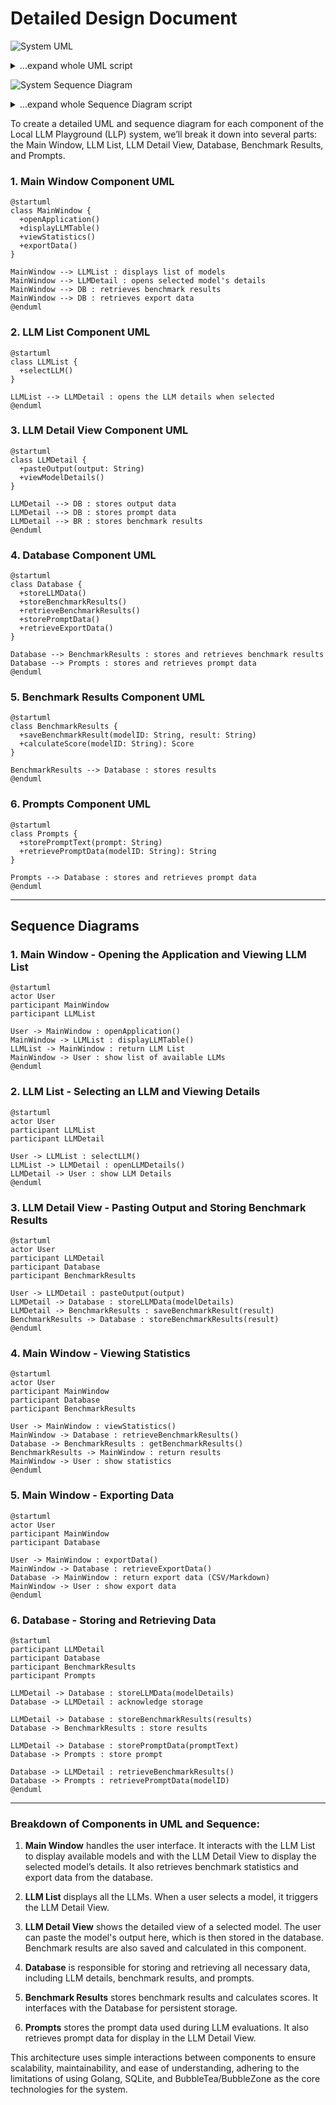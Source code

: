 # Detailed Design Document

![System UML](./llp-uml.png)

<details>
    <summary>...expand whole UML script</summary>

```plantuml
@startuml
class MainWindow {
  +openApplication()
  +displayLLMTable()
  +viewStatistics()
  +exportData()
}

MainWindow --> LLMList : displays list of models
MainWindow --> LLMDetail : opens selected model's details
MainWindow --> DB : retrieves benchmark results
MainWindow --> DB : retrieves export data



class LLMList {
  +selectLLM()
}

LLMList --> LLMDetail : opens the LLM details when selected



class LLMDetail {
  +pasteOutput(output: String)
  +viewModelDetails()
}

LLMDetail --> DB : stores output data
LLMDetail --> DB : stores prompt data
LLMDetail --> BR : stores benchmark results



class Database {
  +storeLLMData()
  +storeBenchmarkResults()
  +retrieveBenchmarkResults()
  +storePromptData()
  +retrieveExportData()
}

Database --> BenchmarkResults : stores and retrieves benchmark results
Database --> Prompts : stores and retrieves prompt data



class BenchmarkResults {
  +saveBenchmarkResult(modelID: String, result: String)
  +calculateScore(modelID: String): Score
}

BenchmarkResults --> Database : stores results



class Prompts {
  +storePromptText(prompt: String)
  +retrievePromptData(modelID: String): String
}

Prompts --> Database : stores and retrieves prompt data
@enduml
```

</details>

![System Sequence Diagram](./llp-sequence-diagram.png)

<details>
    <summary>...expand whole Sequence Diagram script</summary>

```plantuml
@startuml
actor User
participant MainWindow
participant LLMList

User -> MainWindow : openApplication()
MainWindow -> LLMList : displayLLMTable()
LLMList -> MainWindow : return LLM List
MainWindow -> User : show list of available LLMs



actor User
participant LLMList
participant LLMDetail

User -> LLMList : selectLLM()
LLMList -> LLMDetail : openLLMDetails()
LLMDetail -> User : show LLM Details



actor User
participant LLMDetail
participant Database
participant BenchmarkResults

User -> LLMDetail : pasteOutput(output)
LLMDetail -> Database : storeLLMData(modelDetails)
LLMDetail -> BenchmarkResults : saveBenchmarkResult(result)
BenchmarkResults -> Database : storeBenchmarkResults(result)



actor User
participant MainWindow
participant Database
participant BenchmarkResults

User -> MainWindow : viewStatistics()
MainWindow -> Database : retrieveBenchmarkResults()
Database -> BenchmarkResults : getBenchmarkResults()
BenchmarkResults -> MainWindow : return results
MainWindow -> User : show statistics



actor User
participant MainWindow
participant Database

User -> MainWindow : exportData()
MainWindow -> Database : retrieveExportData()
Database -> MainWindow : return export data (CSV/Markdown)
MainWindow -> User : show export data



participant LLMDetail
participant Database
participant BenchmarkResults
participant Prompts

LLMDetail -> Database : storeLLMData(modelDetails)
Database -> LLMDetail : acknowledge storage

LLMDetail -> Database : storeBenchmarkResults(results)
Database -> BenchmarkResults : store results

LLMDetail -> Database : storePromptData(promptText)
Database -> Prompts : store prompt

Database -> LLMDetail : retrieveBenchmarkResults()
Database -> Prompts : retrievePromptData(modelID)
@enduml
```

</details>

To create a detailed UML and sequence diagram for each component of the Local LLM Playground (LLP) system, we’ll break it down into several parts: the Main Window, LLM List, LLM Detail View, Database, Benchmark Results, and Prompts.

### 1. **Main Window Component UML**

```plantuml
@startuml
class MainWindow {
  +openApplication()
  +displayLLMTable()
  +viewStatistics()
  +exportData()
}

MainWindow --> LLMList : displays list of models
MainWindow --> LLMDetail : opens selected model's details
MainWindow --> DB : retrieves benchmark results
MainWindow --> DB : retrieves export data
@enduml
```

### 2. **LLM List Component UML**

```plantuml
@startuml
class LLMList {
  +selectLLM()
}

LLMList --> LLMDetail : opens the LLM details when selected
@enduml
```

### 3. **LLM Detail View Component UML**

```plantuml
@startuml
class LLMDetail {
  +pasteOutput(output: String)
  +viewModelDetails()
}

LLMDetail --> DB : stores output data
LLMDetail --> DB : stores prompt data
LLMDetail --> BR : stores benchmark results
@enduml
```

### 4. **Database Component UML**

```plantuml
@startuml
class Database {
  +storeLLMData()
  +storeBenchmarkResults()
  +retrieveBenchmarkResults()
  +storePromptData()
  +retrieveExportData()
}

Database --> BenchmarkResults : stores and retrieves benchmark results
Database --> Prompts : stores and retrieves prompt data
@enduml
```

### 5. **Benchmark Results Component UML**

```plantuml
@startuml
class BenchmarkResults {
  +saveBenchmarkResult(modelID: String, result: String)
  +calculateScore(modelID: String): Score
}

BenchmarkResults --> Database : stores results
@enduml
```

### 6. **Prompts Component UML**

```plantuml
@startuml
class Prompts {
  +storePromptText(prompt: String)
  +retrievePromptData(modelID: String): String
}

Prompts --> Database : stores and retrieves prompt data
@enduml
```

---

## Sequence Diagrams

### 1. **Main Window - Opening the Application and Viewing LLM List**

```plantuml
@startuml
actor User
participant MainWindow
participant LLMList

User -> MainWindow : openApplication()
MainWindow -> LLMList : displayLLMTable()
LLMList -> MainWindow : return LLM List
MainWindow -> User : show list of available LLMs
@enduml
```

### 2. **LLM List - Selecting an LLM and Viewing Details**

```plantuml
@startuml
actor User
participant LLMList
participant LLMDetail

User -> LLMList : selectLLM()
LLMList -> LLMDetail : openLLMDetails()
LLMDetail -> User : show LLM Details
@enduml
```

### 3. **LLM Detail View - Pasting Output and Storing Benchmark Results**

```plantuml
@startuml
actor User
participant LLMDetail
participant Database
participant BenchmarkResults

User -> LLMDetail : pasteOutput(output)
LLMDetail -> Database : storeLLMData(modelDetails)
LLMDetail -> BenchmarkResults : saveBenchmarkResult(result)
BenchmarkResults -> Database : storeBenchmarkResults(result)
@enduml
```

### 4. **Main Window - Viewing Statistics**

```plantuml
@startuml
actor User
participant MainWindow
participant Database
participant BenchmarkResults

User -> MainWindow : viewStatistics()
MainWindow -> Database : retrieveBenchmarkResults()
Database -> BenchmarkResults : getBenchmarkResults()
BenchmarkResults -> MainWindow : return results
MainWindow -> User : show statistics
@enduml
```

### 5. **Main Window - Exporting Data**

```plantuml
@startuml
actor User
participant MainWindow
participant Database

User -> MainWindow : exportData()
MainWindow -> Database : retrieveExportData()
Database -> MainWindow : return export data (CSV/Markdown)
MainWindow -> User : show export data
@enduml
```

### 6. **Database - Storing and Retrieving Data**

```plantuml
@startuml
participant LLMDetail
participant Database
participant BenchmarkResults
participant Prompts

LLMDetail -> Database : storeLLMData(modelDetails)
Database -> LLMDetail : acknowledge storage

LLMDetail -> Database : storeBenchmarkResults(results)
Database -> BenchmarkResults : store results

LLMDetail -> Database : storePromptData(promptText)
Database -> Prompts : store prompt

Database -> LLMDetail : retrieveBenchmarkResults()
Database -> Prompts : retrievePromptData(modelID)
@enduml
```

---

### Breakdown of Components in UML and Sequence:

1. **Main Window** handles the user interface. It interacts with the LLM List to display available models and with the LLM Detail View to display the selected model’s details. It also retrieves benchmark statistics and export data from the database.

2. **LLM List** displays all the LLMs. When a user selects a model, it triggers the LLM Detail View.

3. **LLM Detail View** shows the detailed view of a selected model. The user can paste the model's output here, which is then stored in the database. Benchmark results are also saved and calculated in this component.

4. **Database** is responsible for storing and retrieving all necessary data, including LLM details, benchmark results, and prompts.

5. **Benchmark Results** stores benchmark results and calculates scores. It interfaces with the Database for persistent storage.

6. **Prompts** stores the prompt data used during LLM evaluations. It also retrieves prompt data for display in the LLM Detail View.

This architecture uses simple interactions between components to ensure scalability, maintainability, and ease of understanding, adhering to the limitations of using Golang, SQLite, and BubbleTea/BubbleZone as the core technologies for the system.
